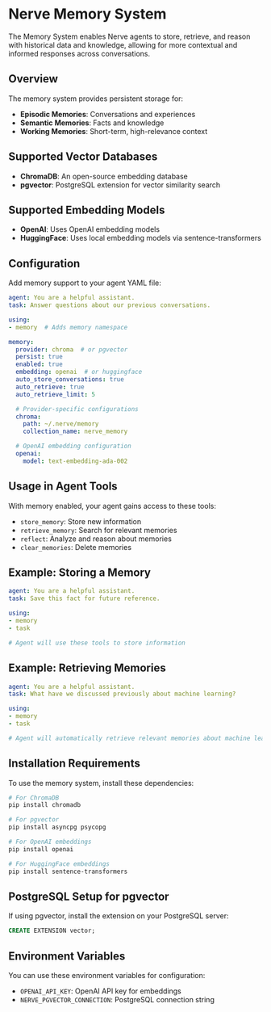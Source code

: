 # Nerve Memory System

The Memory System enables Nerve agents to store, retrieve, and reason with historical data and knowledge, allowing for more contextual and informed responses across conversations.

## Overview

The memory system provides persistent storage for:

- **Episodic Memories**: Conversations and experiences
- **Semantic Memories**: Facts and knowledge
- **Working Memories**: Short-term, high-relevance context

## Supported Vector Databases

- **ChromaDB**: An open-source embedding database
- **pgvector**: PostgreSQL extension for vector similarity search

## Supported Embedding Models

- **OpenAI**: Uses OpenAI embedding models
- **HuggingFace**: Uses local embedding models via sentence-transformers

## Configuration

Add memory support to your agent YAML file:

```yaml
agent: You are a helpful assistant.
task: Answer questions about our previous conversations.

using:
- memory  # Adds memory namespace

memory:
  provider: chroma  # or pgvector
  persist: true
  enabled: true
  embedding: openai  # or huggingface
  auto_store_conversations: true
  auto_retrieve: true
  auto_retrieve_limit: 5

  # Provider-specific configurations
  chroma:
    path: ~/.nerve/memory
    collection_name: nerve_memory

  # OpenAI embedding configuration
  openai:
    model: text-embedding-ada-002
```

## Usage in Agent Tools

With memory enabled, your agent gains access to these tools:

- `store_memory`: Store new information
- `retrieve_memory`: Search for relevant memories
- `reflect`: Analyze and reason about memories
- `clear_memories`: Delete memories

## Example: Storing a Memory

```yaml
agent: You are a helpful assistant.
task: Save this fact for future reference.

using:
- memory
- task

# Agent will use these tools to store information
```

## Example: Retrieving Memories

```yaml
agent: You are a helpful assistant.
task: What have we discussed previously about machine learning?

using:
- memory
- task

# Agent will automatically retrieve relevant memories about machine learning
```

## Installation Requirements

To use the memory system, install these dependencies:

```bash
# For ChromaDB
pip install chromadb

# For pgvector
pip install asyncpg psycopg 

# For OpenAI embeddings
pip install openai

# For HuggingFace embeddings
pip install sentence-transformers
```

## PostgreSQL Setup for pgvector

If using pgvector, install the extension on your PostgreSQL server:

```sql
CREATE EXTENSION vector;
```

## Environment Variables

You can use these environment variables for configuration:

- `OPENAI_API_KEY`: OpenAI API key for embeddings
- `NERVE_PGVECTOR_CONNECTION`: PostgreSQL connection string